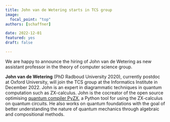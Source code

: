 ```yaml
---
title: John van de Wetering starts in TCS group
image:
  focal_point: "top"
authors: [schaffner]

date: 2022-12-01
featured: yes
draft: false

---
```


We are happy to announce the hiring of John van de Wetering as new assistant professor in the theory of computer science group. 

**John van de Wetering** (PhD Radboud University 2020), currently postdoc at Oxford University, will join the TCS group at the Informatics Institute in December 2022. John is an expert in diagrammatic techniques in quantum computation such as ZX-calculus. John is the cocreator of the open source optimising [quantum compiler PyZX](https://github.com/Quantomatic/pyzx), a Python tool for using the ZX-calculus on quantum circuits. He also works on quantum foundations with the goal of better understanding the nature of quantum mechanics through algebraic and compositional methods.
